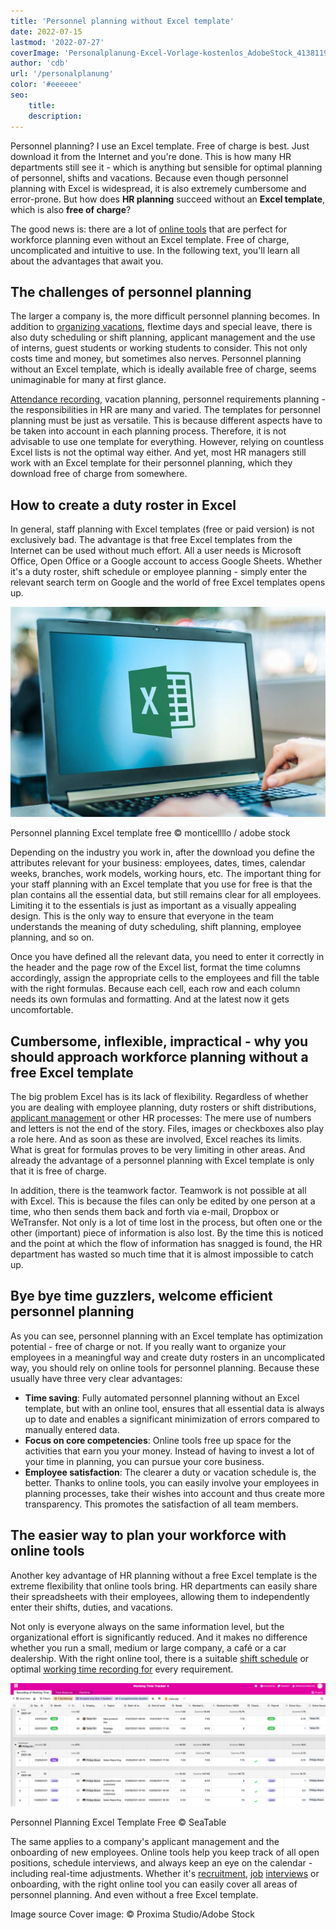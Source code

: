 ```yaml
---
title: 'Personnel planning without Excel template'
date: 2022-07-15
lastmod: '2022-07-27'
coverImage: 'Personalplanung-Excel-Vorlage-kostenlos_AdobeStock_413811967_bearbeitet.jpg'
author: 'cdb'
url: '/personalplanung'
color: '#eeeeee'
seo:
    title:
    description:
---
```


Personnel planning? I use an Excel template. Free of charge is best. Just download it from the Internet and you're done. This is how many HR departments still see it - which is anything but sensible for optimal planning of personnel, shifts and vacations. Because even though personnel planning with Excel is widespread, it is also extremely cumbersome and error-prone. But how does **HR planning** succeed without an **Excel template**, which is also **free of charge**?

The good news is: there are a lot of [online tools](https://seatable.io/en/projekt-management-tool/) that are perfect for workforce planning even without an Excel template. Free of charge, uncomplicated and intuitive to use. In the following text, you'll learn all about the advantages that await you.

## The challenges of personnel planning

The larger a company is, the more difficult personnel planning becomes. In addition to [organizing vacations](https://seatable.io/en/urlaubs-planer/), flextime days and special leave, there is also duty scheduling or shift planning, applicant management and the use of interns, guest students or working students to consider. This not only costs time and money, but sometimes also nerves. Personnel planning without an Excel template, which is ideally available free of charge, seems unimaginable for many at first glance.

[Attendance recording](https://seatable.io/en/arbeitszeiterfassung-in-excel/), vacation planning, personnel requirements planning - the responsibilities in HR are many and varied. The templates for personnel planning must be just as versatile. This is because different aspects have to be taken into account in each planning process. Therefore, it is not advisable to use one template for everything. However, relying on countless Excel lists is not the optimal way either. And yet, most HR managers still work with an Excel template for their personnel planning, which they download free of charge from somewhere.

## How to create a duty roster in Excel

In general, staff planning with Excel templates (free or paid version) is not exclusively bad. The advantage is that free Excel templates from the Internet can be used without much effort. All a user needs is Microsoft Office, Open Office or a Google account to access Google Sheets. Whether it's a duty roster, shift schedule or employee planning - simply enter the relevant search term on Google and the world of free Excel templates opens up.

![Employee uses free Excel template for staff planning.](images/Personalplanung-Excel-Vorlage-kostenlos_AdobeStock_343110940_bearbeitet-711x474.jpg)

Personnel planning Excel template free © monticellllo / adobe stock

Depending on the industry you work in, after the download you define the attributes relevant for your business: employees, dates, times, calendar weeks, branches, work models, working hours, etc. The important thing for your staff planning with an Excel template that you use for free is that the plan contains all the essential data, but still remains clear for all employees. Limiting it to the essentials is just as important as a visually appealing design. This is the only way to ensure that everyone in the team understands the meaning of duty scheduling, shift planning, employee planning, and so on.

Once you have defined all the relevant data, you need to enter it correctly in the header and the page row of the Excel list, format the time columns accordingly, assign the appropriate cells to the employees and fill the table with the right formulas. Because each cell, each row and each column needs its own formulas and formatting. And at the latest now it gets uncomfortable.

## Cumbersome, inflexible, impractical - why you should approach workforce planning without a free Excel template

The big problem Excel has is its lack of flexibility. Regardless of whether you are dealing with employee planning, duty rosters or shift distributions, [applicant management](https://seatable.io/en/neue-mitarbeiter-finden-bewerbungsprozess-recruitement/) or other HR processes: The mere use of numbers and letters is not the end of the story. Files, images or checkboxes also play a role here. And as soon as these are involved, Excel reaches its limits. What is great for formulas proves to be very limiting in other areas. And already the advantage of a personnel planning with Excel template is only that it is free of charge.

In addition, there is the teamwork factor. Teamwork is not possible at all with Excel. This is because the files can only be edited by one person at a time, who then sends them back and forth via e-mail, Dropbox or WeTransfer. Not only is a lot of time lost in the process, but often one or the other (important) piece of information is also lost. By the time this is noticed and the point at which the flow of information has snagged is found, the HR department has wasted so much time that it is almost impossible to catch up.

## Bye bye time guzzlers, welcome efficient personnel planning

As you can see, personnel planning with an Excel template has optimization potential - free of charge or not. If you really want to organize your employees in a meaningful way and create duty rosters in an uncomplicated way, you should rely on online tools for personnel planning. Because these usually have three very clear advantages:

- **Time saving**: Fully automated personnel planning without an Excel template, but with an online tool, ensures that all essential data is always up to date and enables a significant minimization of errors compared to manually entered data.
- **Focus on core competencies**: Online tools free up space for the activities that earn you your money. Instead of having to invest a lot of your time in planning, you can pursue your core business.
- **Employee satisfaction**: The clearer a duty or vacation schedule is, the better. Thanks to online tools, you can easily involve your employees in planning processes, take their wishes into account and thus create more transparency. This promotes the satisfaction of all team members.

## The easier way to plan your workforce with online tools

Another key advantage of HR planning without a free Excel template is the extreme flexibility that online tools bring. HR departments can easily share their spreadsheets with their employees, allowing them to independently enter their shifts, duties, and vacations.

Not only is everyone always on the same information level, but the organizational effort is significantly reduced. And it makes no difference whether you run a small, medium or large company, a café or a car dealership. With the right online tool, there is a suitable [shift schedule](https://seatable.io/en/vorlage/nmmouofjq5mw4cobogtgog/) or optimal [working time recording for](https://seatable.io/en/vorlage/dkcp4_k3rnsb4d9sskb6qw/) every requirement.

![](images/Personalplanung-Excel-Vorlage-kostenlos-1088x428.png)

Personnel Planning Excel Template Free © SeaTable

The same applies to a company's applicant management and the onboarding of new employees. Online tools help you keep track of all open positions, schedule interviews, and always keep an eye on the calendar - including real-time adjustments. Whether it's [recruitment](https://seatable.io/en/vorlage/nmmouofjq5mw4cobogtgog/), [job](https://seatable.io/en/vorlage/nbmf4z3_rssykhs-3egoqa/) [interviews](https://seatable.io/en/vorlage/fg-byiujqtsxggm61en_ug/) or onboarding, with the right online tool you can easily cover all areas of personnel planning. And even without a free Excel template.

Image source Cover image: © Proxima Studio/Adobe Stock
